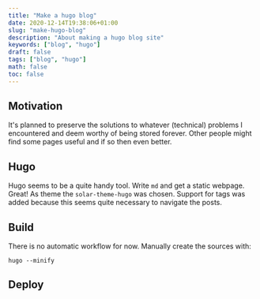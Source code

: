 ```yaml
---
title: "Make a hugo blog"
date: 2020-12-14T19:38:06+01:00
slug: "make-hugo-blog"
description: "About making a hugo blog site"
keywords: ["blog", "hugo"]
draft: false
tags: ["blog", "hugo"]
math: false
toc: false
---
```


## Motivation

It's planned to preserve the solutions to whatever (technical) problems I encountered and deem
worthy of being stored forever. Other people might find some pages useful and if so then even
better.

## Hugo

Hugo seems to be a quite handy tool. Write `md` and get a static webpage. Great!
As theme the `solar-theme-hugo` was chosen. Support for tags was added because this seems quite
necessary to navigate the posts.

## Build

There is no automatic workflow for now. Manually create the sources with:
```
hugo --minify
```

## Deploy

